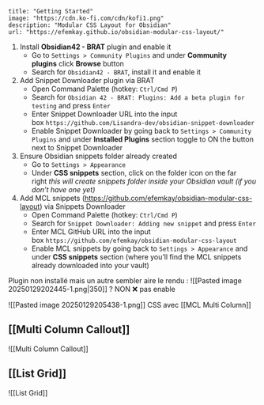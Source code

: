 
```embed
title: "Getting Started"
image: "https://cdn.ko-fi.com/cdn/kofi1.png"
description: "Modular CSS Layout for Obsidian"
url: "https://efemkay.github.io/obsidian-modular-css-layout/"
```


1. Install **Obsidian42 - BRAT** plugin and enable it
    - Go to `Settings > Community Plugins` and under **Community plugins** click **Browse** button
    - Search for `Obsidian42 - BRAT`, install it and enable it
2. Add Snippet Downloader plugin via BRAT
    - Open Command Palette (hotkey: `Ctrl/Cmd P`)
    - Search for `Obsidian 42 - BRAT: Plugins: Add a beta plugin for testing` and press `Enter`
    - Enter Snippet Downloader URL into the input box `https://github.com/Lisandra-dev/obsidian-snippet-downloader`
    - Enable Snippet Downloader by going back to `Settings > Community Plugins` and under **Installed Plugins** section toggle to ON the button next to Snippet Downloader
3. Ensure Obsidian snippets folder already created
    - Go to `Settings > Appearance`
    - Under **CSS snippets** section, click on the folder icon on the far right _this will create snippets folder inside your Obsidian vault (if you don’t have one yet)_
4. Add MCL snippets (https://github.com/efemkay/obsidian-modular-css-layout) via Snippets Downloader
    - Open Command Palette (hotkey: `Ctrl/Cmd P`)
    - Search for `Snippet Downloader: Adding new snippet` and press `Enter`
    - Enter MCL GitHub URL into the input box `https://github.com/efemkay/obsidian-modular-css-layout`
    - Enable MCL snippets by going back to `Settings > Appearance` and under **CSS snippets** section (where you’ll find the MCL snippets already downloaded into your vault)




Plugin non installé mais un autre sembler aire le rendu : 
![[Pasted image 20250129202445-1.png|350]] ?  NON ❌ pas enable

![[Pasted image 20250129205438-1.png]] CSS avec [[MCL Multi Column]]

## [[Multi Column Callout]]
![[Multi Column Callout]]


## [[List Grid]]

![[List Grid]]